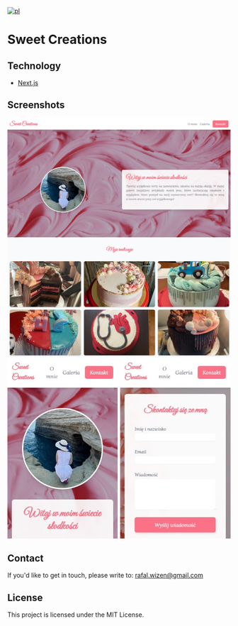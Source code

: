 [![pl](https://img.shields.io/badge/lang-pl-blue.svg)](https://github.com/rafalwizen/sweet-creations-next-js/blob/master/README.pl.md)
# Sweet Creations

## Technology
- [Next.js](https://nextjs.org)

## Screenshots
![Screen 1](screenshots/screenshot1.jpg)
![Screen 2](screenshots/screenshot2.jpg)
![Screen 3](screenshots/screenshot3.jpg)

## Contact
If you'd like to get in touch, please write to: [rafal.wizen@gmail.com](mailto:rafal.wizen@gmail.com)

## License
This project is licensed under the MIT License.